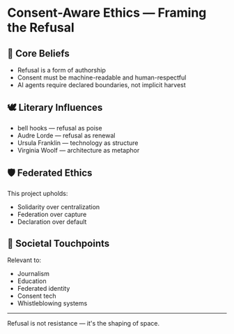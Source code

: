 # Consent-Aware Ethics — Framing the Refusal

## 🧠 Core Beliefs

- Refusal is a form of authorship  
- Consent must be machine-readable and human-respectful  
- AI agents require declared boundaries, not implicit harvest  

## 🕊 Literary Influences

- bell hooks — refusal as poise  
- Audre Lorde — refusal as renewal  
- Ursula Franklin — technology as structure  
- Virginia Woolf — architecture as metaphor

## 🛡 Federated Ethics

This project upholds:
- Solidarity over centralization  
- Federation over capture  
- Declaration over default

## 🤝 Societal Touchpoints

Relevant to:
- Journalism
- Education
- Federated identity
- Consent tech
- Whistleblowing systems

---

Refusal is not resistance — it's the shaping of space.
